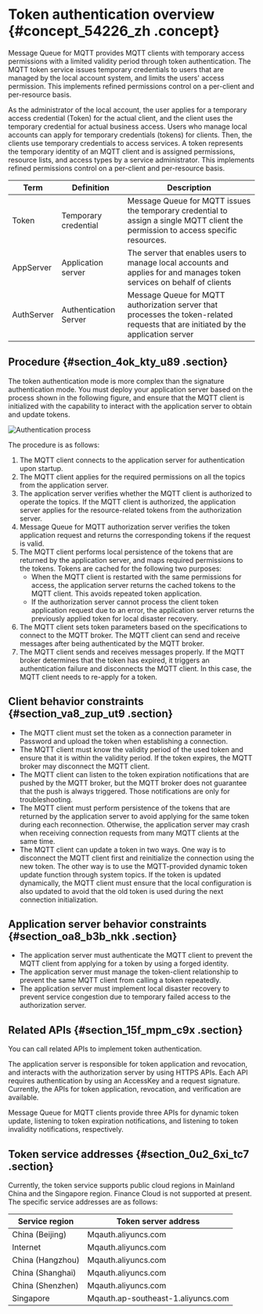 # Token authentication overview {#concept_54226_zh .concept}

Message Queue for MQTT provides MQTT clients with temporary access permissions with a limited validity period through token authentication. The MQTT token service issues temporary credentials to users that are managed by the local account system, and limits the users' access permission. This implements refined permissions control on a per-client and per-resource basis.

As the administrator of the local account, the user applies for a temporary access credential \(Token\) for the actual client, and the client uses the temporary credential for actual business access. Users who manage local accounts can apply for temporary credentials \(tokens\) for clients. Then, the clients use temporary credentials to access services. A token represents the temporary identity of an MQTT client and is assigned permissions, resource lists, and access types by a service administrator. This implements refined permissions control on a per-client and per-resource basis.

|Term|Definition|Description|
|----|----------|-----------|
|Token|Temporary credential|Message Queue for MQTT issues the temporary credential to assign a single MQTT client the permission to access specific resources.|
|AppServer|Application server|The server that enables users to manage local accounts and applies for and manages token services on behalf of clients|
|AuthServer|Authentication Server|Message Queue for MQTT authorization server that processes the token-related requests that are initiated by the application server|

## Procedure {#section_4ok_kty_u89 .section}

The token authentication mode is more complex than the signature authentication mode. You must deploy your application server based on the process shown in the following figure, and ensure that the MQTT client is initialized with the capability to interact with the application server to obtain and update tokens.

![](images/45818_en-US.png "Authentication process")

The procedure is as follows:

1.  The MQTT client connects to the application server for authentication upon startup.
2.  The MQTT client applies for the required permissions on all the topics from the application server.
3.  The application server verifies whether the MQTT client is authorized to operate the topics. If the MQTT client is authorized, the application server applies for the resource-related tokens from the authorization server.
4.  Message Queue for MQTT authorization server verifies the token application request and returns the corresponding tokens if the request is valid.
5.  The MQTT client performs local persistence of the tokens that are returned by the application server, and maps required permissions to the tokens. Tokens are cached for the following two purposes:
    -   When the MQTT client is restarted with the same permissions for access, the application server returns the cached tokens to the MQTT client. This avoids repeated token application.
    -   If the authorization server cannot process the client token application request due to an error, the application server returns the previously applied token for local disaster recovery.
6.  The MQTT client sets token parameters based on the specifications to connect to the MQTT broker. The MQTT client can send and receive messages after being authenticated by the MQTT broker.
7.  The MQTT client sends and receives messages properly. If the MQTT broker determines that the token has expired, it triggers an authentication failure and disconnects the MQTT client. In this case, the MQTT client needs to re-apply for a token.

## Client behavior constraints {#section_va8_zup_ut9 .section}

-   The MQTT client must set the token as a connection parameter in Password and upload the token when establishing a connection.
-   The MQTT client must know the validity period of the used token and ensure that it is within the validity period. If the token expires, the MQTT broker may disconnect the MQTT client.
-   The MQTT client can listen to the token expiration notifications that are pushed by the MQTT broker, but the MQTT broker does not guarantee that the push is always triggered. Those notifications are only for troubleshooting.
-   The MQTT client must perform persistence of the tokens that are returned by the application server to avoid applying for the same token during each reconnection. Otherwise, the application server may crash when receiving connection requests from many MQTT clients at the same time.
-   The MQTT client can update a token in two ways. One way is to disconnect the MQTT client first and reinitialize the connection using the new token. The other way is to use the MQTT-provided dynamic token update function through system topics. If the token is updated dynamically, the MQTT client must ensure that the local configuration is also updated to avoid that the old token is used during the next connection initialization.

## Application server behavior constraints {#section_oa8_b3b_nkk .section}

-   The application server must authenticate the MQTT client to prevent the MQTT client from applying for a token by using a forged identity.
-   The application server must manage the token-client relationship to prevent the same MQTT client from calling a token repeatedly.
-   The application server must implement local disaster recovery to prevent service congestion due to temporary failed access to the authorization server.

## Related APIs {#section_15f_mpm_c9x .section}

You can call related APIs to implement token authentication.

The application server is responsible for token application and revocation, and interacts with the authorization server by using HTTPS APIs. Each API requires authentication by using an AccessKey and a request signature. Currently, the APIs for token application, revocation, and verification are available.

Message Queue for MQTT clients provide three APIs for dynamic token update, listening to token expiration notifications, and listening to token invalidity notifications, respectively.

## Token service addresses {#section_0u2_6xi_tc7 .section}

Currently, the token service supports public cloud regions in Mainland China and the Singapore region. Finance Cloud is not supported at present. The specific service addresses are as follows:

|Service region|Token server address|
|--------------|--------------------|
|China \(Beijing\)|Mqauth.aliyuncs.com|
|Internet|Mqauth.aliyuncs.com|
|China \(Hangzhou\)|Mqauth.aliyuncs.com|
|China \(Shanghai\)|Mqauth.aliyuncs.com|
|China \(Shenzhen\)|Mqauth.aliyuncs.com|
|Singapore|Mqauth.ap-southeast-1.aliyuncs.com|

